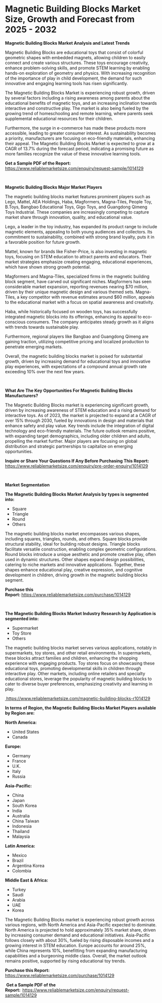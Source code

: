 <p><h1>Magnetic Building Blocks Market Size, Growth and Forecast from 2025 - 2032</h1></p><p><strong>Magnetic Building Blocks Market Analysis and Latest Trends</strong></p>
<p><p>Magnetic Building Blocks are educational toys that consist of colorful geometric shapes with embedded magnets, allowing children to easily connect and create various structures. These toys encourage creativity, enhance problem-solving skills, and promote STEM learning by enabling hands-on exploration of geometry and physics. With increasing recognition of the importance of play in child development, the demand for such innovative and engaging learning tools has risen significantly.</p><p>The Magnetic Building Blocks Market is experiencing robust growth, driven by several factors including a rising awareness among parents about the educational benefits of magnetic toys, and an increasing inclination towards interactive and constructive play. The market is also being fueled by the growing trend of homeschooling and remote learning, where parents seek supplemental educational resources for their children.</p><p>Furthermore, the surge in e-commerce has made these products more accessible, leading to greater consumer interest. As sustainability becomes a priority, manufacturers are focusing on eco-friendly materials, enhancing their appeal. The Magnetic Building Blocks Market is expected to grow at a CAGR of 13.7% during the forecast period, indicating a promising future as more families recognize the value of these innovative learning tools.</p></p>
<p><strong>Get a Sample PDF of the Report:&nbsp;</strong> <a href="https://www.reliablemarketsize.com/enquiry/request-sample/1014129?utm_campaign=3251&utm_medium=2&utm_source=Github&utm_content=ia&utm_term=17042025&utm_id=magnetic-building-blocks">https://www.reliablemarketsize.com/enquiry/request-sample/1014129</a></p>
<p>&nbsp;</p>
<p><strong>Magnetic Building Blocks Major Market Players</strong></p>
<p><p>The magnetic building blocks market features prominent players such as Lego, Mattel, AEA Holdings, Haba, Magformers, Magna-Tiles, People Toy, B.Toys, Bangbao Educational Toys, Gigo Toys, and Guangdong Qimeng Toys Industrial. These companies are increasingly competing to capture market share through innovation, quality, and educational value.</p><p>Lego, a leader in the toy industry, has expanded its product range to include magnetic elements, appealing to both young audiences and collectors. Its commitment to sustainability, combined with strong brand loyalty, puts it in a favorable position for future growth.</p><p>Mattel, known for brands like Fisher-Price, is also investing in magnetic toys, focusing on STEM education to attract parents and educators. Their market strategies emphasize creating engaging, educational experiences, which have shown strong growth potential.</p><p>Magformers and Magna-Tiles, specialized firms in the magnetic building block segment, have carved out significant niches. Magformers has seen considerable market expansion, reporting revenues nearing $70 million, driven by their unique magnetic design and various themed sets. Magna-Tiles, a key competitor with revenue estimates around $60 million, appeals to the educational market with a focus on spatial awareness and creativity.</p><p>Haba, while historically focused on wooden toys, has successfully integrated magnetic blocks into its offerings, enhancing its appeal to eco-conscious consumers. The company anticipates steady growth as it aligns with trends towards sustainable play.</p><p>Furthermore, regional players like Bangbao and Guangdong Qimeng are gaining traction, utilizing competitive pricing and localized production to penetrate emerging markets.</p><p>Overall, the magnetic building blocks market is poised for substantial growth, driven by increasing demand for educational toys and innovative play experiences, with expectations of a compound annual growth rate exceeding 10% over the next few years.</p></p>
<p>&nbsp;</p>
<p><strong>What Are The Key Opportunities For Magnetic Building Blocks Manufacturers?</strong></p>
<p><p>The Magnetic Building Blocks market is experiencing significant growth, driven by increasing awareness of STEM education and a rising demand for interactive toys. As of 2023, the market is projected to expand at a CAGR of over 15% through 2030, fueled by innovations in design and materials that enhance safety and play value. Key trends include the integration of digital technology and eco-friendly materials. The future outlook remains positive, with expanding target demographics, including older children and adults, propelling the market further. Major players are focusing on global distribution and strategic partnerships to capitalize on emerging opportunities.</p></p>
<p><strong>Inquire or Share Your Questions If Any Before Purchasing This Report:</strong> <a href="https://www.reliablemarketsize.com/enquiry/pre-order-enquiry/1014129?utm_campaign=3251&utm_medium=2&utm_source=Github&utm_content=ia&utm_term=17042025&utm_id=magnetic-building-blocks">https://www.reliablemarketsize.com/enquiry/pre-order-enquiry/1014129</a></p>
<p>&nbsp;</p>
<p><strong>Market Segmentation</strong></p>
<p><strong>The Magnetic Building Blocks Market Analysis by types is segmented into:</strong></p>
<p><ul><li>Square</li><li>Triangle</li><li>Round</li><li>Others</li></ul></p>
<p><p>The magnetic building blocks market encompasses various shapes, including squares, triangles, rounds, and others. Square blocks provide structural stability, ideal for building robust designs. Triangle blocks facilitate versatile construction, enabling complex geometric configurations. Round blocks introduce a unique aesthetic and promote creative play, often used in dynamic structures. Other shapes expand design possibilities, catering to niche markets and innovative applications. Together, these shapes enhance educational play, creative expression, and cognitive development in children, driving growth in the magnetic building blocks segment.</p></p>
<p><strong>Purchase this Report:&nbsp;</strong><a href="https://www.reliablemarketsize.com/purchase/1014129?utm_campaign=3251&utm_medium=2&utm_source=Github&utm_content=ia&utm_term=17042025&utm_id=magnetic-building-blocks">https://www.reliablemarketsize.com/purchase/1014129</a></p>
<p>&nbsp;</p>
<p><strong>The Magnetic Building Blocks Market Industry Research by Application is segmented into:</strong></p>
<p><ul><li>Supermarket</li><li>Toy Store</li><li>Others</li></ul></p>
<p><p>The magnetic building blocks market serves various applications, notably in supermarkets, toy stores, and other retail environments. In supermarkets, these blocks attract families and children, enhancing the shopping experience with engaging products. Toy stores focus on showcasing these educational toys, promoting developmental skills in children through interactive play. Other markets, including online retailers and specialty educational stores, leverage the popularity of magnetic building blocks to cater to diverse buyer preferences, emphasizing creativity and learning in play.</p></p>
<p><a href="https://www.reliablemarketsize.com/magnetic-building-blocks-r1014129?utm_campaign=3251&utm_medium=2&utm_source=Github&utm_content=ia&utm_term=17042025&utm_id=magnetic-building-blocks">&nbsp;https://www.reliablemarketsize.com/magnetic-building-blocks-r1014129</a></p>
<p><strong>In terms of Region, the Magnetic Building Blocks Market Players available by Region are:</strong></p>
<p>
    <p> <strong> North America: </strong>
        <ul>
            <li>United States</li>
            <li>Canada</li>
        </ul>
        </p> 
    <p> <strong> Europe: </strong>
        <ul>
            <li>Germany</li>
            <li>France</li>
            <li>U.K.</li>
            <li>Italy</li>
            <li>Russia</li>
        </ul>
        </p> 
    <p> <strong> Asia-Pacific: </strong>
        <ul>
            <li>China</li>
            <li>Japan</li>
            <li>South Korea</li>
            <li>India</li>
            <li>Australia</li>
            <li>China Taiwan</li>
            <li>Indonesia</li>
            <li>Thailand</li>
            <li>Malaysia</li>
        </ul>
        </p> 
    <p> <strong> Latin America: </strong>
        <ul>
            <li>Mexico</li>
            <li>Brazil</li>
            <li>Argentina Korea</li>
            <li>Colombia</li>
        </ul>
        </p> 
    <p> <strong> Middle East & Africa: </strong>
        <ul>
            <li>Turkey</li>
            <li>Saudi</li>
            <li>Arabia</li>
            <li>UAE</li>
            <li>Korea</li>
        </ul>
    </p>
    </p>
<p><p>The Magnetic Building Blocks market is experiencing robust growth across various regions, with North America and Asia-Pacific expected to dominate. North America is projected to hold approximately 35% market share, driven by increasing consumer demand and educational initiatives. Asia-Pacific follows closely with about 30%, fueled by rising disposable incomes and a growing interest in STEM education. Europe accounts for around 25%, while China represents 10%, benefitting from expanding manufacturing capabilities and a burgeoning middle class. Overall, the market outlook remains positive, supported by rising educational toy trends.</p></p>
<p><strong>Purchase this Report: </strong><a href="https://www.reliablemarketsize.com/purchase/1014129?utm_campaign=3251&utm_medium=2&utm_source=Github&utm_content=ia&utm_term=17042025&utm_id=magnetic-building-blocks">https://www.reliablemarketsize.com/purchase/1014129</a></p>
<p>&nbsp;<strong>Get a Sample PDF of the Report:&nbsp;&nbsp;</strong><a href="https://www.reliablemarketsize.com/enquiry/request-sample/1014129?utm_campaign=3251&utm_medium=2&utm_source=Github&utm_content=ia&utm_term=17042025&utm_id=magnetic-building-blocks">https://www.reliablemarketsize.com/enquiry/request-sample/1014129</a></p>
<p><strong></strong></p>
<p><p></p><p></p><p></p></p>
